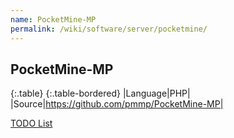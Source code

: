 ```yaml
---
name: PocketMine-MP
permalink: /wiki/software/server/pocketmine/
---
```

## PocketMine-MP

{:.table}
{:.table-bordered}
|Language|PHP|
|Source|https://github.com/pmmp/PocketMine-MP|

[TODO List](todo/)
